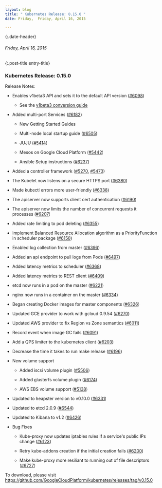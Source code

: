 ```yaml
---
layout: blog
title: " Kubernetes Release: 0.15.0 " 
date: Friday,  Friday, April 16, 2015 

---
```

{:.date-header}
###### Friday, April 16, 2015 

{:.post-title entry-title}
### Kubernetes Release: 0.15.0 

Release Notes:
  

- Enables v1beta3 API and sets it to the default API version ([#6098](https://github.com/GoogleCloudPlatform/kubernetes/pull/6098 "Enabling v1beta3 api version by default in master"))

  - See the&nbsp;[v1beta3 conversion guide](https://github.com/GoogleCloudPlatform/kubernetes/blob/master/docs/api.md#v1beta3-conversion-tips)
- Added multi-port Services ([#6182](https://github.com/GoogleCloudPlatform/kubernetes/pull/6182 "Implement multi-port Services"))

  - New Getting Started Guides
  - Multi-node local startup guide ([#6505](https://github.com/GoogleCloudPlatform/kubernetes/pull/6505 "Docker multi-node"))

  - JUJU ([#5414](https://github.com/GoogleCloudPlatform/kubernetes/pull/5414 "Adds JUJU to the Kubernetes Provider listing"))

  - Mesos on Google Cloud Platform ([#5442](https://github.com/GoogleCloudPlatform/kubernetes/pull/5442 "Getting started guide for Mesos on Google Cloud Platform"))

  - Ansible Setup instructions ([#6237](https://github.com/GoogleCloudPlatform/kubernetes/pull/6237 "example ansible setup repo"))

- Added a controller framework ([#5270](https://github.com/GoogleCloudPlatform/kubernetes/pull/5270 "Controller framework"),&nbsp;[#5473](https://github.com/GoogleCloudPlatform/kubernetes/pull/5473 "Add DeltaFIFO (a controller framework piece)"))
- The Kubelet now listens on a secure HTTPS port ([#6380](https://github.com/GoogleCloudPlatform/kubernetes/pull/6380 "Configure the kubelet to use HTTPS (take 2)"))
- Made kubectl errors more user-friendly ([#6338](https://github.com/GoogleCloudPlatform/kubernetes/pull/6338 "Return a typed error for config validation, and make errors simple"))
- The apiserver now supports client cert authentication ([#6190](https://github.com/GoogleCloudPlatform/kubernetes/pull/6190 "Add client cert authentication"))
- The apiserver now limits the number of concurrent requests it processes ([#6207](https://github.com/GoogleCloudPlatform/kubernetes/pull/6207 "Add a limit to the number of in-flight requests that a server processes."))
- Added rate limiting to pod deleting ([#6355](https://github.com/GoogleCloudPlatform/kubernetes/pull/6355 "Added rate limiting to pod deleting"))
- Implement Balanced Resource Allocation algorithm as a PriorityFunction in scheduler package ([#6150](https://github.com/GoogleCloudPlatform/kubernetes/pull/6150 "Implement Balanced Resource Allocation (BRA) algorithm as a PriorityFunction in scheduler package."))
- Enabled log collection from master ([#6396](https://github.com/GoogleCloudPlatform/kubernetes/pull/6396 "Enable log collection from master."))
- Added an api endpoint to pull logs from Pods ([#6497](https://github.com/GoogleCloudPlatform/kubernetes/pull/6497 "Pod log subresource"))
- Added latency metrics to scheduler ([#6368](https://github.com/GoogleCloudPlatform/kubernetes/pull/6368 "Add basic latency metrics to scheduler."))
- Added latency metrics to REST client ([#6409](https://github.com/GoogleCloudPlatform/kubernetes/pull/6409 "Add latency metrics to REST client"))
- etcd now runs in a pod on the master ([#6221](https://github.com/GoogleCloudPlatform/kubernetes/pull/6221 "Run etcd 2.0.5 in a pod"))
- nginx now runs in a container on the master ([#6334](https://github.com/GoogleCloudPlatform/kubernetes/pull/6334 "Add an nginx docker image for use on the master."))
- Began creating Docker images for master components ([#6326](https://github.com/GoogleCloudPlatform/kubernetes/pull/6326 "Create Docker images for master components "))
- Updated GCE provider to work with gcloud 0.9.54 ([#6270](https://github.com/GoogleCloudPlatform/kubernetes/pull/6270 "Updates for gcloud 0.9.54"))
- Updated AWS provider to fix Region vs Zone semantics ([#6011](https://github.com/GoogleCloudPlatform/kubernetes/pull/6011 "Fix AWS region vs zone"))
- Record event when image GC fails ([#6091](https://github.com/GoogleCloudPlatform/kubernetes/pull/6091 "Record event when image GC fails."))
- Add a QPS limiter to the kubernetes client ([#6203](https://github.com/GoogleCloudPlatform/kubernetes/pull/6203 "Add a QPS limiter to the kubernetes client."))
- Decrease the time it takes to run make release ([#6196](https://github.com/GoogleCloudPlatform/kubernetes/pull/6196 "Parallelize architectures in both the building and packaging phases of `make release`"))
- New volume support

  - Added iscsi volume plugin ([#5506](https://github.com/GoogleCloudPlatform/kubernetes/pull/5506 "add iscsi volume plugin"))

  - Added glusterfs volume plugin ([#6174](https://github.com/GoogleCloudPlatform/kubernetes/pull/6174 "implement glusterfs volume plugin"))

  - AWS EBS volume support ([#5138](https://github.com/GoogleCloudPlatform/kubernetes/pull/5138 "AWS EBS volume support"))

- Updated to heapster version to v0.10.0 ([#6331](https://github.com/GoogleCloudPlatform/kubernetes/pull/6331 "Update heapster version to v0.10.0"))
- Updated to etcd 2.0.9 ([#6544](https://github.com/GoogleCloudPlatform/kubernetes/pull/6544 "Build etcd image (version 2.0.9), and upgrade kubernetes cluster to the new version"))
- Updated to Kibana to v1.2 ([#6426](https://github.com/GoogleCloudPlatform/kubernetes/pull/6426 "Update Kibana to v1.2 which paramaterizes location of Elasticsearch"))
- Bug Fixes

  - Kube-proxy now updates iptables rules if a service's public IPs change ([#6123](https://github.com/GoogleCloudPlatform/kubernetes/pull/6123 "Fix bug in kube-proxy of not updating iptables rules if a service's public IPs change"))

  - Retry kube-addons creation if the initial creation fails ([#6200](https://github.com/GoogleCloudPlatform/kubernetes/pull/6200 "Retry kube-addons creation if kube-addons creation fails."))

  - Make kube-proxy more resiliant to running out of file descriptors ([#6727](https://github.com/GoogleCloudPlatform/kubernetes/pull/6727 "pkg/proxy: panic if run out of fd"))
  
To download, please visit https://github.com/GoogleCloudPlatform/kubernetes/releases/tag/v0.15.0